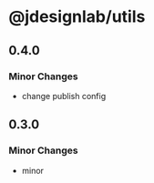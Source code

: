 # @jdesignlab/utils

## 0.4.0

### Minor Changes

- change publish config

## 0.3.0

### Minor Changes

- minor
